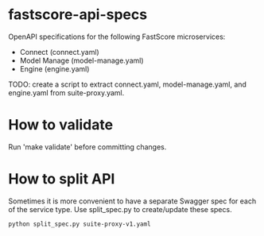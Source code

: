 
# fastscore-api-specs

OpenAPI specifications for the following FastScore microservices:

* Connect (connect.yaml)
* Model Manage (model-manage.yaml)
* Engine (engine.yaml)

TODO: create a script to extract connect.yaml, model-manage.yaml, and
engine.yaml from suite-proxy.yaml.

# How to validate

Run 'make validate' before committing changes.

# How to split API

Sometimes it is more convenient to have a separate Swagger spec for each of the
service type. Use split_spec.py to create/update these specs.
```
python split_spec.py suite-proxy-v1.yaml
```
